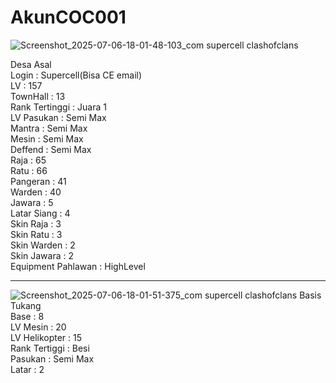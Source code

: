 # AkunCOC001

![Screenshot_2025-07-06-18-01-48-103_com supercell clashofclans](https://github.com/user-attachments/assets/c562828d-771a-4188-b7ac-2d7a108af55c)

Desa Asal<br>
Login : Supercell(Bisa CE email) <br>
LV : 157 <br>
TownHall : 13<br>
Rank Tertinggi : Juara 1 <br>
LV Pasukan : Semi Max <br>
Mantra : Semi Max <br>
Mesin : Semi Max<br>
Deffend : Semi Max <br>
Raja : 65 <br>
Ratu : 66 <br>
Pangeran : 41 <br>
Warden : 40<br>
Jawara : 5<br>
Latar Siang : 4<br>
Skin Raja : 3<br>
Skin Ratu : 3<br>
Skin Warden : 2<br>
Skin Jawara : 2<br>
Equipment Pahlawan : HighLevel<br>
___________
![Screenshot_2025-07-06-18-01-51-375_com supercell clashofclans](https://github.com/user-attachments/assets/b08057b6-4b4e-48a9-b1f8-de8f68cad63b)
Basis Tukang<br>
Base : 8<br>
LV Mesin : 20<br>
LV Helikopter : 15<br>
Rank Tertiggi : Besi<br>
Pasukan : Semi Max<br>
Latar : 2<br>
